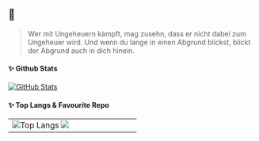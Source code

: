 ## 🎉
> Wer mit Ungeheuern kämpft, mag zusehn, dass er nicht dabei zum Ungeheuer wird. Und wenn du lange in einen Abgrund blickst, blickt der Abgrund auch in dich hinein.

#### ✨ Github Stats 
<a href="https://github.com/MashiroSA/">
  <img align="center" alt="GitHub Stats" src="https://github-readme-stats.vercel.app/api?username=MashiroSA&show_icons=true&include_all_commits=true&theme=radical" />
</a>

#### ✨ Top Langs & Favourite Repo
<table>
  <tr>
    <td valign=top" width="50%">
      <a href="https://github.com/MashiroSA/">
        <img align="left" alt="Top Langs" src="https://github-readme-stats.vercel.app/api/top-langs/?username=MashiroSA&layout=compact&theme=radical" />
      </a>
      <a href="https://github.com/MashiroSA/alice-bot-cs-sw">
        <img align="center" src="https://github-readme-stats.vercel.app/api/pin/?username=mashirosa&repo=rin-asf-bot&theme=radical" />
      </a>                                                                                                                                 
    </td>
  </tr>
</table>
